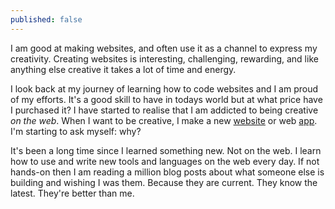 ```yaml
---
published: false
---
```



I am good at making websites, and often use it as a channel to express my creativity. Creating websites is interesting, challenging, rewarding, and like anything else creative it takes a lot of time and energy.

I look back at my journey of learning how to code websites and I am proud of my efforts. It's a good skill to have in todays world but at what price have I purchased it? I have started to realise that I am addicted to being creative _on the web_. When I want to be creative, I make a new [website](http://www.movii.es) or web [app](http://hn.rotub.me). I'm starting to ask myself: why?

It's been a long time since I learned something new. Not on the web. I learn how to use and write new tools and languages on the web every day. If not hands-on then I am reading a million blog posts about what someone else is building and wishing I was them. Because they are current. They know the latest. They're better than me.
